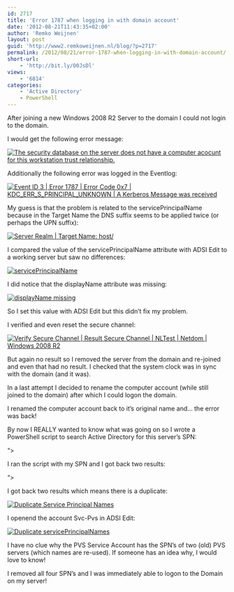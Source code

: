 ```yaml
---
id: 2717
title: 'Error 1787 when logging in with domain account'
date: '2012-08-21T11:43:35+02:00'
author: 'Remko Weijnen'
layout: post
guid: 'http://www2.remkoweijnen.nl/blog/?p=2717'
permalink: /2012/08/21/error-1787-when-logging-in-with-domain-account/
short-url:
    - 'http://bit.ly/O0JsDl'
views:
    - '6814'
categories:
    - 'Active Directory'
    - PowerShell
---
```


After joining a new Windows 2008 R2 Server to the domain I could not login to the domain.

I would get the following error message:

[![The security database on the server does not have a computer acocunt for this workstation trust relationship.](http://192.168.40.25:8081/wp-content/uploads/2012/08/clip_image001_thumb.png "Error 1787")](http://192.168.40.25:8081/wp-content/uploads/2012/08/clip_image001.png)

Additionally the following error was logged in the Eventlog:

[![Event ID 3 | Error 1787 | Error Code 0x7 | KDC_ERR_S_PRINCIPAL_UNKNOWN | A Kerberos Message was received](http://192.168.40.25:8081/wp-content/uploads/2012/08/image_thumb5.png "Event Properties")](http://192.168.40.25:8081/wp-content/uploads/2012/08/image5.png)

My guess is that the problem is related to the servicePrincipalName because in the Target Name the DNS suffix seems to be applied twice (or perhaps the UPN suffix):

[![Server Realm | Target Name: host/](http://192.168.40.25:8081/wp-content/uploads/2012/08/image_thumb6.png "Description")](http://192.168.40.25:8081/wp-content/uploads/2012/08/image6.png)

I compared the value of the servicePrincipalName attribute with ADSI Edit to a working server but saw no differences:

[![servicePrincipalName](http://192.168.40.25:8081/wp-content/uploads/2012/08/image_thumb7.png "ADSI Edit")](http://192.168.40.25:8081/wp-content/uploads/2012/08/image7.png)

I did notice that the displayName attribute was missing:

[![displayName missing](http://192.168.40.25:8081/wp-content/uploads/2012/08/image_thumb8.png "ADSI Edit")](http://192.168.40.25:8081/wp-content/uploads/2012/08/image8.png)

So I set this value with ADSI Edit but this didn’t fix my problem.

I verified and even reset the secure channel:

[![Verify Secure Channel | Result Secure Channel | NLTest | Netdom | Windows 2008 R2](http://192.168.40.25:8081/wp-content/uploads/2012/08/image_thumb9.png "image")](http://192.168.40.25:8081/wp-content/uploads/2012/08/image9.png)

But again no result so I removed the server from the domain and re-joined and even that had no result. I checked that the system clock was in sync with the domain (and it was).

In a last attempt I decided to rename the computer account (while still joined to the domain) after which I could logon the domain.

I renamed the computer account back to it’s original name and… the error was back!

By now I REALLY wanted to know what was going on so I wrote a PowerShell script to search Active Directory for this server’s SPN:

“&gt;

I ran the script with my SPN and I got back two results:

“&gt;

I got back two results which means there is a duplicate:

[![Duplicate Service Principal Names](http://192.168.40.25:8081/wp-content/uploads/2012/08/image_thumb10.png "PowerShell GridView")](http://192.168.40.25:8081/wp-content/uploads/2012/08/image10.png)

I openend the account Svc-Pvs in ADSI Edit:

[![Duplicate servicePrincipalNames](http://192.168.40.25:8081/wp-content/uploads/2012/08/image_thumb11.png "ADSI Edit")](http://192.168.40.25:8081/wp-content/uploads/2012/08/image11.png)

I have no clue why the PVS Service Account has the SPN’s of two (old) PVS servers (which names are re-used). If someone has an idea why, I would love to know!

I removed all four SPN’s and I was immediately able to logon to the Domain on my server!